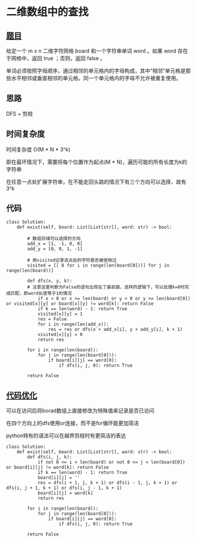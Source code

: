 # 二维数组中的查找

## [题目](https://leetcode-cn.com/problems/ju-zhen-zhong-de-lu-jing-lcof/)

给定一个 m x n 二维字符网格 board 和一个字符串单词 word 。如果 word 存在于网格中，返回 true ；否则，返回 false 。

单词必须按照字母顺序，通过相邻的单元格内的字母构成，其中“相邻”单元格是那些水平相邻或垂直相邻的单元格。同一个单元格内的字母不允许被重复使用。

## 思路

DFS + 剪枝

## 时间复杂度

时间复杂度 O(M * N * 3^k)

即在最坏情况下，需要将每个位置作为起点(M * N)，遍历可能的所有长度为k的字符串

在任意一点处扩展字符串，在不能走回头路的情况下有三个方向可以选择，故有3^k

## 代码

    class Solution:
        def exist(self, board: List[List[str]], word: str) -> bool:

            # 数组存储可以选择的方向
            add_x = [1, -1, 0, 0]
            add_y = [0, 0, 1, -1]

            # 用visited记录该点处的字符是否被使用过
            visited = [[ 0 for i in range(len(board[0]))] for j in range(len(board))]

            def dfs(x, y, k):
            # 注意这里判断为False的语句出现在了最前面，这样的逻辑下，可以处理k=0时完成匹配，即word长度等于1的情况
                if x < 0 or x >= len(board) or y < 0 or y >= len(board[0]) or visited[x][y] or board[x][y] != word[k]: return False
                if k == len(word) - 1: return True
                visited[x][y] = 1    
                res = False
                for i in range(len(add_x)):
                    res = res or dfs(x + add_x[i], y + add_y[i], k + 1)
                visited[x][y] = 0   
                return res
            
            for i in range(len(board)):
                for j in range(len(board[0])):
                    if board[i][j] == word[0]:
                        if dfs(i, j, 0): return True
            
            return False

## [代码优化](https://leetcode-cn.com/problems/ju-zhen-zhong-de-lu-jing-lcof/solution/mian-shi-ti-12-ju-zhen-zhong-de-lu-jing-shen-du-yo/)

可以在访问后将borad数组上直接修改为特殊值来记录是否已访问

在四个方向上的dfs使用or连接，而不是for循环能更加简洁

python特有的语法可以在越界剪枝时有更简洁的表达

    class Solution:
        def exist(self, board: List[List[str]], word: str) -> bool:
            def dfs(i, j, k):
                if not 0 <= i < len(board) or not 0 <= j < len(board[0]) or board[i][j] != word[k]: return False
                if k == len(word) - 1: return True
                board[i][j] = ''
                res = dfs(i + 1, j, k + 1) or dfs(i - 1, j, k + 1) or dfs(i, j + 1, k + 1) or dfs(i, j - 1, k + 1)
                board[i][j] = word[k]
                return res

            for i in range(len(board)):
                for j in range(len(board[0])):
                    if board[i][j] == word[0]:
                        if dfs(i, j, 0): return True

            return False
